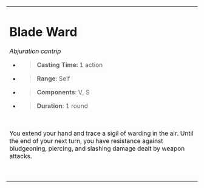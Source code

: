 
<table><tbody><tr class="odd"><td><h1 id="blade-ward"><strong>Blade Ward</strong></h1><p><em>Abjuration cantrip</em></p><ul><li><blockquote><p><strong>Casting Time:</strong> 1 action</p></blockquote></li><li><blockquote><p><strong>Range</strong>: Self</p></blockquote></li><li><blockquote><p><strong>Components</strong>: V, S</p></blockquote></li><li><blockquote><p><strong>Duration</strong>: 1 round</p></blockquote></li></ul><p> </p><p>You extend your hand and trace a sigil of warding in the air. Until the end of your next turn, you have resistance against bludgeoning, piercing, and slashing damage dealt by weapon attacks.</p><p> </p></td></tr></tbody></table>
